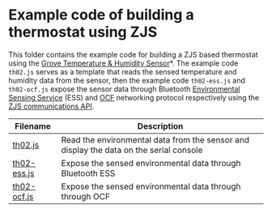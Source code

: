 Example code of building a thermostat using ZJS
===

This folder contains the example code for building a ZJS based thermostat using the [Grove Temperature & Humidity Sensor]*. The example code `th02.js` serves as a template that reads the sensed temperature and humidity data from the sensor, then the example code `th02-ess.js` and `th02-ocf.js` expose the sensor data through Bluetooth [Environmental Sensing Service] (ESS) and [OCF] networking protocol respectively using the [ZJS communications API].

| Filename | Description |
|----------|-------------|
| [th02.js](./th02.js)     | Read the environmental data from the sensor and display the data on the serial console |
| [th02-ess.js](./th02-ess.js) | Expose the sensed environmental data through Bluetooth ESS |
| [th02-ocf.js](./th02-ocf.js) | Expose the sensed environmental data through through OCF |

[Grove Temperature & Humidity Sensor]: http://wiki.seeed.cc/Grove-TemptureAndHumidity_Sensor-High-Accuracy_AndMini-v1.0
[Environmental Sensing Service]: https://www.bluetooth.org/docman/handlers/downloaddoc.ashx?doc_id=294797
[OCF]: https://openconnectivity.org
[ZJS communications API]: https://github.com/intel/zephyr.js/blob/master/docs/API.md#communications
